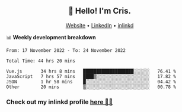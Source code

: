 
<h2 align="center">👋 Hello! I'm Cris.</h2>
<p align="center">
  <a href="https://www.criscunas.dev">Website</a> •
  <a href="https://www.linkedin.com/in/cristophercunas/">LinkedIn</a> •
  <a href="https://www.inlinkd.app">inlinkd</a>
  
</p>


📊 **Weekly development breakdown**
<!--START_SECTION:waka-->

```text
From: 17 November 2022 - To: 24 November 2022

Total Time: 44 hrs 20 mins

Vue.js       34 hrs 8 mins   ███████████████████░░░░░░   76.41 %
JavaScript   7 hrs 57 mins   ████▒░░░░░░░░░░░░░░░░░░░░   17.82 %
JSON         1 hr 58 mins    █░░░░░░░░░░░░░░░░░░░░░░░░   04.42 %
Other        20 mins         ▒░░░░░░░░░░░░░░░░░░░░░░░░   00.78 %
```

<!--END_SECTION:waka-->

<div> 
  <h3>Check out my inlinkd profile
  <a href="https://www.inlinkd.app/link/cristophercunas">here 👨‍💻</a>
  </h3>
</div>
